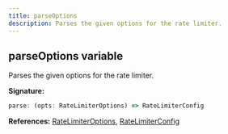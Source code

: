 ```yaml
---
title: parseOptions
description: Parses the given options for the rate limiter.
---
```


## parseOptions variable

Parses the given options for the rate limiter.

**Signature:**

```ts
parse: (opts: RateLimiterOptions) => RateLimiterConfig
```

**References:** [RateLimiterOptions](/api/interfaces/ratelimiteroptions), [RateLimiterConfig](/api/interfaces/ratelimiterconfig)

